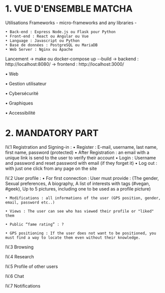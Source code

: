 # 1. VUE D'ENSEMBLE MATCHA

Utilisations Frameworks - micro-frameworks and any libraries -

    • Back-end : Express Node.js ou Flask pour Python
    • Front-end : React ou Angular ou Vue
    • Language : Javascript ou Python
    • Base de données : PostgreSQL ou MariaDB
    • Web Server : Nginx ou Apache

Lancement
    -> make ou docker-compose up --build
    -> backend : http://localhost:8080/
    -> frontend : http://localhost:3000/

• Web

• Gestion utilisateur

• Cybersécurité

• Graphiques

• Accessibilité

# 2. MANDATORY PART

IV.1 Registration and Signing-in :
    • Register : E-mail, username, last name, first name, password (protected)
    • After Registration : an email with a unique link is send to the user to verify their account
    • Login : Username and password and reset password with email (if they forget it)
    • Log out : with just one click from any page on the site

IV.2 User profile :
    • For first connection :
        User must provide : (The gender, Sexual preferences, A biography, A list of interests with tags (#vegan, #geek), Up to 5 pictures, including one to be used as a profile picture)

    • Modifications : all informations of the user (GPS position, gender, email, password etc..)

    • Views : The user can see who has viewed their profile or "liked" them

    • Public “fame rating” : ?
    
    • GPS positioning : If the user does not want to be positioned, you must find a way to locate them even without their knowledge.

IV.3 Browsing

IV.4 Research

IV.5 Profile of other users

IV.6 Chat

IV.7 Notifications

